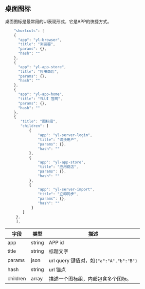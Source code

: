 ## 桌面图标

桌面图标是最常用的UI表现形式，它是APP的快捷方式。

```javascript
	"shortcuts": [
    {
      "app": "yl-browser",
      "title": "浏览器",
      "params": {},
      "hash": ""
    },
    {
      "app": "yl-app-store",
      "title": "应用商店",
      "params": {},
      "hash": ""
    },
    {
      "app": "yl-app-home",
      "title": "YLUI 官网",
      "params": {},
      "hash": ""
    },
 	{
       "title": "图标组",
       "children": [
           {
               "app": "yl-server-login",
               "title": "切换用户",
               "params": {},
               "hash": ""
           },
           {
               "app": "yl-app-store",
               "title": "应用商店",
               "params": {},
               "hash": ""
           },
           {
               "app": "yl-server-import",
               "title": "立即同步",
               "params": {},
               "hash": ""
            }
        ]
 	 },       
 	 ],
```

| 字段     | 类型   | 描述                                    |
| -------- | ------ | --------------------------------------- |
| app      | string | APP id                                  |
| title    | string | 标题文字                                |
| params   | json   | url query 键值对，如`{"a":"A","b":"B"}` |
| hash     | string | url 锚点                                |
| children | array  | 描述一个图标组，内部包含多个图标。      |

